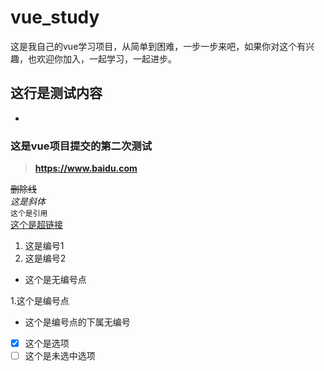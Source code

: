 # vue_study
这是我自己的vue学习项目，从简单到困难，一步一步来吧，如果你对这个有兴趣，也欢迎你加入，一起学习，一起进步。

## 这行是测试内容
-
### 这是vue项目提交的第二次测试
>**https://www.baidu.com**
>  
~~删除线~~  
*这是斜体*  
`这个是引用`  
[这个是超链接](https://www.baidu.com)  
1. 这是编号1  
2. 这是编号2  
- 这个是无编号点  

1.这个是编号点
- 这个是编号点的下属无编号
  
- [x] 这个是选项  
- [ ] 这个是未选中选项
